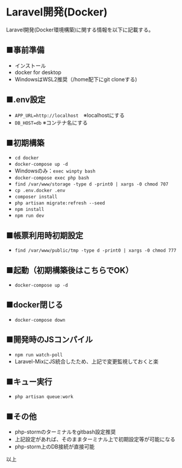 Laravel開発(Docker)
====
Laravel開発(Docker環境構築)に関する情報を以下に記載する。

## ■事前準備

* インストール
* docker for desktop 
* WindowsはWSL2推奨（/home配下にgit cloneする)

## ■.env設定

* `APP_URL=http://localhost`　※localhostにする
* `DB_HOST=db` ※コンテナ名にする

## ■初期構築

* `cd docker`
* `docker-compose up -d`
* Windowsのみ：`exec winpty bash`
* `docker-compose exec php bash`
* `find /var/www/storage -type d -print0 | xargs -0 chmod 707`
* `cp .env.docker .env`
* `composer install`
* `php artisan migrate:refresh --seed`
* `npm install`
* `npm run dev`

## ■帳票利用時初期設定
* `find /var/www/public/tmp -type d -print0 | xargs -0 chmod 777`

## ■起動（初期構築後はこちらでOK）

* `docker-compose up -d`

## ■docker閉じる

* `docker-compose down`

## ■開発時のJSコンパイル

* `npm run watch-poll`
* Laravel-MixにJS統合したため、上記で変更監視しておくと楽

## ■キュー実行

* `php artisan queue:work`

## ■その他

* php-stormのターミナルをgitbash設定推奨
* 上記設定があれば、そのままターミナル上で初期設定等が可能になる
* php-storm上のDB接続が直接可能

以上

